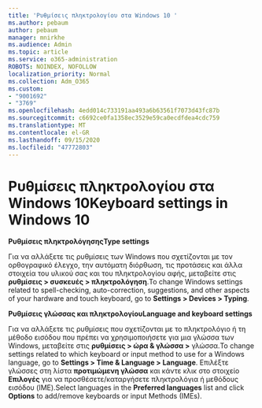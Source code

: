 ```yaml
---
title: 'Ρυθμίσεις πληκτρολογίου στα Windows 10 '
ms.author: pebaum
author: pebaum
manager: mnirkhe
ms.audience: Admin
ms.topic: article
ms.service: o365-administration
ROBOTS: NOINDEX, NOFOLLOW
localization_priority: Normal
ms.collection: Adm_O365
ms.custom:
- "9001692"
- "3769"
ms.openlocfilehash: 4edd014c733191aa493a6b63561f7073d43fc87b
ms.sourcegitcommit: c6692ce0fa1358ec3529e59ca0ecdfdea4cdc759
ms.translationtype: MT
ms.contentlocale: el-GR
ms.lasthandoff: 09/15/2020
ms.locfileid: "47772803"
---
```

# <a name="keyboard-settings-in-windows-10"></a><span data-ttu-id="3743b-102">Ρυθμίσεις πληκτρολογίου στα Windows 10</span><span class="sxs-lookup"><span data-stu-id="3743b-102">Keyboard settings in Windows 10</span></span>

<span data-ttu-id="3743b-103">**Ρυθμίσεις πληκτρολόγησης**</span><span class="sxs-lookup"><span data-stu-id="3743b-103">**Type settings**</span></span>

<span data-ttu-id="3743b-104">Για να αλλάξετε τις ρυθμίσεις των Windows που σχετίζονται με τον ορθογραφικό έλεγχο, την αυτόματη διόρθωση, τις προτάσεις και άλλα στοιχεία του υλικού σας και του πληκτρολογίου αφής, μεταβείτε στις **ρυθμίσεις > συσκευές > πληκτρολόγηση**.</span><span class="sxs-lookup"><span data-stu-id="3743b-104">To change Windows settings related to spell-checking, auto-correction, suggestions, and other aspects of your hardware and touch keyboard, go to **Settings > Devices > Typing**.</span></span> 

<span data-ttu-id="3743b-105">**Ρυθμίσεις γλώσσας και πληκτρολογίου**</span><span class="sxs-lookup"><span data-stu-id="3743b-105">**Language and keyboard settings**</span></span>

<span data-ttu-id="3743b-106">Για να αλλάξετε τις ρυθμίσεις που σχετίζονται με το πληκτρολόγιο ή τη μέθοδο εισόδου που πρέπει να χρησιμοποιήσετε για μια γλώσσα των Windows, μεταβείτε στις **ρυθμίσεις > ώρα & γλώσσα >** γλώσσα.</span><span class="sxs-lookup"><span data-stu-id="3743b-106">To change settings related to which keyboard or input method to use for a Windows language, go to **Settings > Time & Language > Language**.</span></span> <span data-ttu-id="3743b-107">Επιλέξτε γλώσσες στη λίστα **προτιμώμενη γλώσσα** και κάντε κλικ στο στοιχείο **Επιλογές** για να προσθέσετε/καταργήσετε πληκτρολόγια ή μεθόδους εισόδου (IME).</span><span class="sxs-lookup"><span data-stu-id="3743b-107">Select languages in the **Preferred languages** list and click **Options** to add/remove keyboards or input Methods (IMEs).</span></span>

